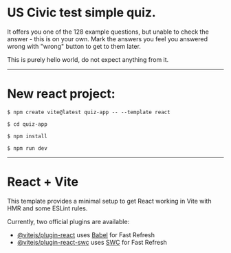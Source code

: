 # US Civic test simple quiz.

It offers you one of the 128 example questions, but unable to check the answer - this is on your own. Mark the answers you feel you answered wrong with "wrong" button to get to them later.

This is purely hello world, do not expect anything from it. 


--------


# New react project: 
```shell
$ npm create vite@latest quiz-app -- --template react

$ cd quiz-app

$ npm install

$ npm run dev
```

----

# React + Vite

This template provides a minimal setup to get React working in Vite with HMR and some ESLint rules.

Currently, two official plugins are available:

- [@vitejs/plugin-react](https://github.com/vitejs/vite-plugin-react/blob/main/packages/plugin-react/README.md) uses [Babel](https://babeljs.io/) for Fast Refresh
- [@vitejs/plugin-react-swc](https://github.com/vitejs/vite-plugin-react-swc) uses [SWC](https://swc.rs/) for Fast Refresh
